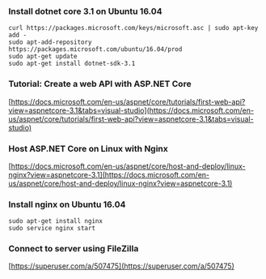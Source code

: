 ### Install dotnet core 3.1 on Ubuntu 16.04

```
curl https://packages.microsoft.com/keys/microsoft.asc | sudo apt-key add -
sudo apt-add-repository https://packages.microsoft.com/ubuntu/16.04/prod
sudo apt-get update
sudo apt-get install dotnet-sdk-3.1
```

### Tutorial: Create a web API with ASP.NET Core

[https://docs.microsoft.com/en-us/aspnet/core/tutorials/first-web-api?view=aspnetcore-3.1&tabs=visual-studio](https://docs.microsoft.com/en-us/aspnet/core/tutorials/first-web-api?view=aspnetcore-3.1&tabs=visual-studio)

### Host ASP.NET Core on Linux with Nginx

[https://docs.microsoft.com/en-us/aspnet/core/host-and-deploy/linux-nginx?view=aspnetcore-3.1](https://docs.microsoft.com/en-us/aspnet/core/host-and-deploy/linux-nginx?view=aspnetcore-3.1)

### Install nginx on Ubuntu 16.04

```
sudo apt-get install nginx
sudo service nginx start
```
### Connect to server using FileZilla

[https://superuser.com/a/507475](https://superuser.com/a/507475)
